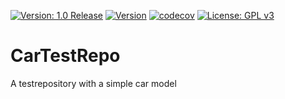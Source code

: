 [![Version: 1.0 Release](https://img.shields.io/badge/version-1.0%20Release-green.svg)](https://github.com/FelixRho/CarTestRepo)   [![Version](https://travis-ci.com/FelixRho/pipeline.svg?branch=main)](https://travis-ci.com/github/FelixRho/CarTestRepo)   [![codecov](https://codecov.io/gh/FelixRho/pipeline/branch/main/graph/badge.svg?token=KF2BQCUQ8C)](https://codecov.io/gh/FelixRho/CarTestRepo)   [![License: GPL v3](https://img.shields.io/badge/License-GPL%20v3-blue.svg)](https://www.gnu.org/licenses/gpl-3.0)



# CarTestRepo
A testrepository with a simple car model
